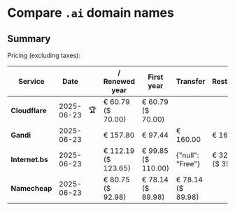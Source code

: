# Compare `.ai` domain names

## Summary

Pricing (excluding taxes):

| Service | Date |  | / Renewed year | First year | Transfer | Restoration |
|--|--|--|--|--|--|--|
| **Cloudflare** | 2025-06-23 | 🏆 | € 60.79<br>($ 70.00) | € 60.79<br>($ 70.00) |  |  |
| **Gandi** | 2025-06-23 |  | € 157.80 | € 97.44 | € 160.00 | € 166.80 |
| **Internet.bs** | 2025-06-23 |  | € 112.19<br>($ 123.65) | € 99.85<br>($ 110.00) | {"null": "Free"} | € 320.99<br>($ 353.65) |
| **Namecheap** | 2025-06-23 |  | € 80.75<br>($ 92.98) | € 78.14<br>($ 89.98) | € 78.14<br>($ 89.98) |  |
